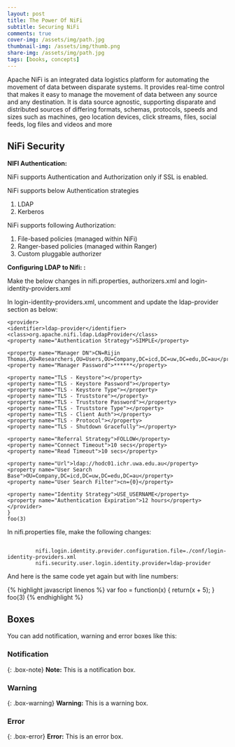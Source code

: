 ```yaml
---
layout: post
title: The Power Of NiFi
subtitle: Securing NiFi
comments: true
cover-img: /assets/img/path.jpg
thumbnail-img: /assets/img/thumb.png
share-img: /assets/img/path.jpg
tags: [books, concepts]
---
```


Apache NiFi is an integrated data logistics platform for automating the movement of data between disparate systems. It provides real-time control that makes it easy to manage the movement of data between any source and any destination. It is data source agnostic, supporting disparate and distributed sources of differing formats, schemas, protocols, speeds and sizes such as machines, geo location devices, click streams, files, social feeds, log files and videos and more


## NiFi Security

**NIFI Authentication:**

NiFi supports Authentication and Authorization only if SSL is enabled.

NiFi supports below Authentication strategies

1. LDAP
2. Kerberos

NiFi supports following Authorization:

1. File-based policies (managed within NiFi)
2. Ranger-based policies (managed within Ranger)
3. Custom pluggable authorizer


**Configuring LDAP to Nifi: :**

Make the below changes in nifi.properties, authorizers.xml and login-identity-providers.xml 

In login-identity-providers.xml, uncomment and update the ldap-provider section as below: 
~~~
<provider>
<identifier>ldap-provider</identifier>
<class>org.apache.nifi.ldap.LdapProvider</class>
<property name="Authentication Strategy">SIMPLE</property>

<property name="Manager DN">CN=Rijin Thomas,OU=Researchers,OU=Users,OU=Company,DC=icd,DC=uw,DC=edu,DC=au</property>
<property name="Manager Password">******</property>

<property name="TLS - Keystore"></property>
<property name="TLS - Keystore Password"></property>
<property name="TLS - Keystore Type"></property>
<property name="TLS - Truststore"></property>
<property name="TLS - Truststore Password"></property>
<property name="TLS - Truststore Type"></property>
<property name="TLS - Client Auth"></property>
<property name="TLS - Protocol"></property>
<property name="TLS - Shutdown Gracefully"></property>

<property name="Referral Strategy">FOLLOW</property>
<property name="Connect Timeout">10 secs</property>
<property name="Read Timeout">10 secs</property>

<property name="Url">ldap://hodc01.ichr.uwa.edu.au</property>
<property name="User Search Base">OU=Company,DC=icd,DC=uw,DC=edu,DC=au</property>
<property name="User Search Filter">cn={0}</property>

<property name="Identity Strategy">USE_USERNAME</property>
<property name="Authentication Expiration">12 hours</property>
</provider>
}
foo(3)
~~~

In nifi.properties file, make the following changes:

~~~

         nifi.login.identity.provider.configuration.file=./conf/login-identity-providers.xml
         nifi.security.user.login.identity.provider=ldap-provider
~~~


And here is the same code yet again but with line numbers:

{% highlight javascript linenos %}
var foo = function(x) {
  return(x + 5);
}
foo(3)
{% endhighlight %}

## Boxes
You can add notification, warning and error boxes like this:

### Notification

{: .box-note}
**Note:** This is a notification box.

### Warning

{: .box-warning}
**Warning:** This is a warning box.

### Error

{: .box-error}
**Error:** This is an error box.
